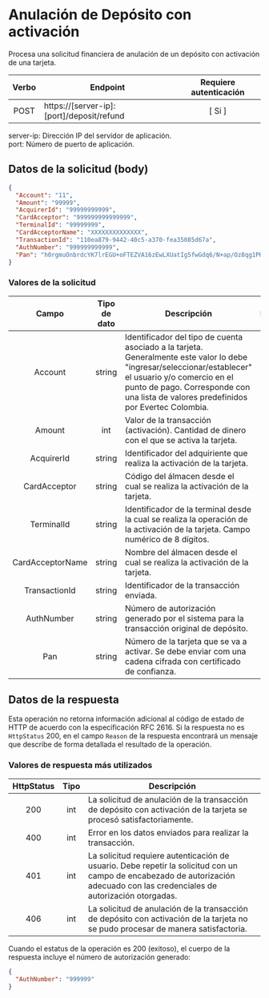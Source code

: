 # Anulación de Depósito con activación

Procesa una solicitud financiera de anulación de un depósito con activación de una tarjeta.

| Verbo | Endpoint                                      | Requiere autenticación |
| :---: | --------------------------------------------- | :--------------------: |
| POST  | https://[server-ip]:[port]/deposit/refund     |          [ Si ]        |

server-ip: Dirección IP del servidor de aplicación.  
port: Número de puerto de aplicación. 

## Datos de la solicitud (body)

```json
{
  "Account": "11",
  "Amount": "99999",
  "AcquirerId": "99999999999",
  "CardAcceptor": "999999999999999",
  "TerminalId": "99999999",
  "CardAcceptorName": "XXXXXXXXXXXXXX",
  "TransactionId": "110ea879-9442-40c5-a370-fea35085d67a",
  "AuthNumber": "999999999999",
  "Pan": "h0rgmuOnbrdcYK7lrEGU+oFTEZVA16zEwLXUatIg5fwGdq6/N+ap/Oz8qg1PHFzsRc77MUCKkXUI+BwROe/wc62tScDrGlxIDvG1jIZApNNAOdPAoif/qctwLLniSJCCThhm11nVXOdzPEQtOprvWki7mRri1Xt8ZfrdkCeCBPs6nx3I6zfzjFa3+FR4p+ZcqB1CgFwXPp8Glandb+0OtYMCevwFDB3SfEPI3Q3/v0t39KYLHYnq4m8EY4PbPgCVC0LLcU2v2KxCjcOWMemGrGP6fX33I6kdHTyhS3bSNONBG80oRxH39/qfcyzQHJ3a4Ym/H6kcXB7Q+XPiAjwiCw=="
}
```

### Valores de la solicitud

Campo | Tipo de dato| Descripción | Requerido
:---: | :--------:| ------------ | :-----:
Account | string | Identificador del tipo de cuenta asociado a la tarjeta. Generalmente este valor lo debe "ingresar/seleccionar/establecer" el usuario y/o comercio en el punto de pago. Corresponde con una lista de valores predefinidos por Evertec Colombia. | [ Si ]
Amount | int | Valor de la transacción (activación). Cantidad de dinero con el que se activa la tarjeta. | [ Si ]
AcquirerId | string | Identificador del adquiriente que realiza la activación de la tarjeta. | [ Si ]
CardAcceptor | string | Código del álmacen desde el cual se realiza la activación de la tarjeta. | [ Si ]
TerminalId | string | Identificador de la terminal desde la cual se realiza la operación de la activación de la tarjeta. Campo numérico de 8 dígitos. | [ Si ]
CardAcceptorName | string | Nombre del álmacen desde el cual se realiza la activación de la tarjeta. | [ Si ]
TransactionId | string |Identificador de la transacción enviada.| [Si]
AuthNumber | string | Número de autorización generado por el sistema para la transacción original de depósito. | [ Si ]
Pan | string | Número de la tarjeta que se va a activar. Se debe enviar com una cadena cifrada con certificado de confianza. | [ Si ]

## Datos de la respuesta
Esta operación no retorna información adicional al código de estado de HTTP de acuerdo con la especificación RFC 2616. Si la respuesta no es `HttpStatus` 200, en el campo `Reason` de la respuesta encontrará un mensaje que describe de forma detallada el resultado de la operación.

### Valores de respuesta más utilizados

HttpStatus | Tipo | Descripción
:---: | :--------: | ------------
200 | int | La solicitud de anulación de la transacción de depósito con activación de la tarjeta se procesó satisfactoriamente.
400 | int | Error en los datos enviados para realizar la transacción.
401 | int | La solicitud requiere autenticación de usuario. Debe repetir la solicitud con un campo de encabezado de autorización adecuado con las credenciales de autorización otorgadas.
406 | int | La solicitud de anulación de la transacción de depósito con activación de la tarjeta no se pudo procesar de manera satisfactoria.

Cuando el estatus de la operación es 200 (exitoso), el cuerpo de la respuesta incluye el número de autorización generado:

```json
{
  "AuthNumber": "999999"
}
```
